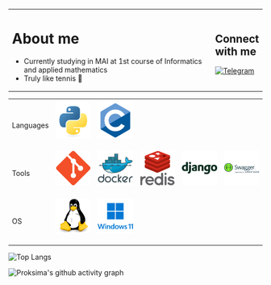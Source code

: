 <table>
<tr> 
<td width="550">
<h1>About me</h1>

- Currently studying in MAI at 1st course of Informatics and applied mathematics
- Truly like tennis 🎾
</td>
<td>
   <h2> Connect with me </h2>
   
   [![Telegram](https://img.shields.io/badge/Telegram-2CA5E0?style=for-the-badge&logo=telegram&logoColor=white)](https://t.me/Proksima1)
   
</td>
</tr>
</table>
<table>

<td>
  <tr>
      <td> Languages </td>
      <td>
          <img src="https://github.com/devicons/devicon/blob/master/icons/python/python-original.svg" title="Python" width="70"/>&nbsp;
      </td>
      <td>
          <img src="https://github.com/devicons/devicon/blob/master/icons/c/c-original.svg" title="C" width="70"/>&nbsp;
      </td>
  </tr>
  <tr>
      <td> Tools </td>
      <td>
           <img src="https://github.com/devicons/devicon/blob/master/icons/git/git-original.svg" title="Git" width="70"/>&nbsp;
      </td>
      <td>
           <img src="https://github.com/devicons/devicon/blob/master/icons/docker/docker-original-wordmark.svg" title="Docker" width="70"/>&nbsp;
      </td>
      <td>
           <img src="https://github.com/devicons/devicon/blob/master/icons/redis/redis-original-wordmark.svg" title="Redis" width="70"/>&nbsp;
      </td>
      <td>
           <img src="https://github.com/devicons/devicon/blob/master/icons/django/django-plain-wordmark.svg" title="Django" width="70"/>&nbsp;
      </td>
      <td> 
           <img src="https://github.com/devicons/devicon/blob/master/icons/swagger/swagger-original-wordmark.svg" title="Swagger" width="70"/>&nbsp;
      </td>
  </tr>
  <tr>
      <td> OS </td>
      <td>
           <img src="https://github.com/devicons/devicon/blob/master/icons/linux/linux-original.svg" title="Linux" width="70"/>&nbsp;
      </td>
      <td>
           <img src="https://github.com/devicons/devicon/blob/master/icons/windows11/windows11-original-wordmark.svg" title="Windows" width="70"/>&nbsp;
      </td>
  </tr>
</table>
<div>
   
   ![Top Langs](https://github-readme-stats.vercel.app/api/top-langs/?username=proksima1&layout=pie&theme=dark)
</div>
<div> 

   ![Proksima's github activity graph](https://github-readme-activity-graph.vercel.app/graph?username=proksima1&theme=xcode)
</div> 
